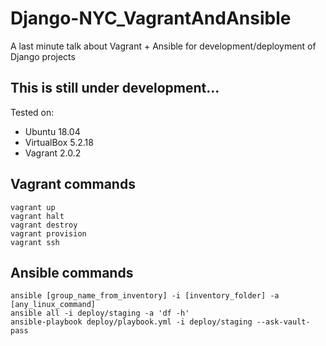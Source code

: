 # Django-NYC_VagrantAndAnsible

A last minute talk about Vagrant + Ansible for development/deployment of Django projects

## This is still under development...

Tested on:

- Ubuntu 18.04
- VirtualBox 5.2.18
- Vagrant 2.0.2


## Vagrant commands

```
vagrant up
vagrant halt
vagrant destroy
vagrant provision
vagrant ssh
```

## Ansible commands

```
ansible [group_name_from_inventory] -i [inventory_folder] -a [any_linux_command]
ansible all -i deploy/staging -a 'df -h'
ansible-playbook deploy/playbook.yml -i deploy/staging --ask-vault-pass
